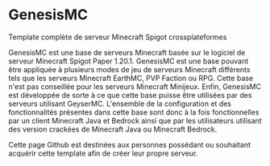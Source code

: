 # GenesisMC
Template complète de serveur Minecraft Spigot crossplateformes

GenesisMC est une base de serveurs Minecraft basée sur le logiciel de serveur Minecraft Spigot Paper 1.20.1. GenesisMC est une base pouvant être appliquée à plusieurs modes de jeu de serveurs Minecraft différents tels que les serveurs Minecraft EarthMC, PVP Faction ou RPG. Cette base n'est pas conseillée pour les serveurs Minecraft Minijeux. Enfin, GenesisMC est développée de sorte à ce que cette base puisse être utilisées par des serveurs utilisant GeyserMC. L'ensemble de la configuration et des fonctionnalités présentes dans cette base sont donc à la fois fonctionnelles par un client Minecraft Java et Bedrock ainsi que par les utilisateurs utilisant des version crackées de Minecraft Java ou Minecraft Bedrock. 

Cette page Github est destinées aux personnes possédant ou souhaitant acquérir cette template afin de créer leur propre serveur. 
